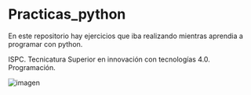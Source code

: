 # Practicas_python
En este repositorio hay ejercicios que iba realizando mientras aprendia a programar con python.

ISPC. 
Tecnicatura Superior en innovación con tecnologías 4.0. Programación.

![imagen](https://user-images.githubusercontent.com/106201537/182009596-39a4b39c-7860-44a2-a818-4a00b79024a6.png)
